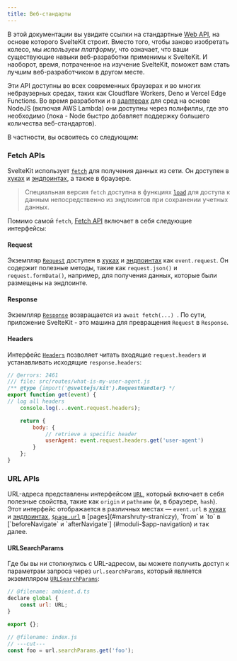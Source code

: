 ```yaml
---
title: Веб-стандарты
---
```


В этой документации вы увидите ссылки на стандартные [Web API](https://developer.mozilla.org/en-US/docs/Web/API), на основе которого SvelteKit строит. Вместо того, чтобы заново изобретать колесо, мы _используем платформу_, что означает, что ваши существующие навыки веб-разработки применимы к SvelteKit. И наоборот, время, потраченное на изучение SvelteKit, поможет вам стать лучшим веб-разработчиком в другом месте.

Эти API доступны во всех современных браузерах и во многих небраузерных средах, таких как Cloudflare Workers, Deno и Vercel Edge Functions. Во время разработки и в [адаптерах](#adaptery) для сред на основе NodeJS (включая AWS Lambda) они доступны через полифиллы, где это необходимо (пока - Node быстро добавляет поддержку большего количества веб-стандартов).

В частности, вы освоитесь со следующим:

### Fetch APIs

SvelteKit использует [`fetch`](https://developer.mozilla.org/en-US/docs/Web/API/fetch) для получения данных из сети. Он доступен в [хуках](#huki) и [эндпоинтах](#marshruty-endpointy), а также в браузере.

> Специальная версия `fetch` доступна в функциях [`load`](#zagruzka-dannyh) для доступа к данным непосредственно из эндпоинтов при сохранении учетных данных.

Помимо самой `fetch`, [Fetch API](https://developer.mozilla.org/en-US/docs/Web/API/Fetch_API) включает в себя следующие интерфейсы:

#### Request

Экземпляр [`Request`](https://developer.mozilla.org/en-US/docs/Web/API/Request) доступен в [хуках](#huki) и [эндпоинтах](#marshruty-endpointy) как `event.request`. Он содержит полезные методы, такие как `request.json()` и `request.formData()`, например, для получения данных, которые были размещены на эндпоинте.

#### Response

Экземпляр [`Response`](https://developer.mozilla.org/en-US/docs/Web/API/Response) возвращается из `await fetch(...) `. По сути, приложение SvelteKit - это машина для превращения `Request` в `Response`.

#### Headers

Интерфейс [`Headers`](https://developer.mozilla.org/en-US/docs/Web/API/Headers) позволяет читать входящие `request.headers` и устанавливать исходящие `response.headers`:

```js
// @errors: 2461
/// file: src/routes/what-is-my-user-agent.js
/** @type {import('@sveltejs/kit').RequestHandler} */
export function get(event) {
// log all headers
    console.log(...event.request.headers);

    return {
        body: {
            // retrieve a specific header
            userAgent: event.request.headers.get('user-agent')
        }
    };
}
```

### URL APIs

URL-адреса представлены интерфейсом [`URL`](https://developer.mozilla.org/en-US/docs/Web/API/URL), который включает в себя полезные свойства, такие как `origin` и `pathname` (и, в браузере, `hash`). Этот интерфейс отображается в различных местах — `event.url` в [хуках](#huki) и [эндпоинтах](#marshruty-endpointy), [`$page.url`](#moduli-$app-stores) в [pages](#marshruty-straniczy), `from` и `to` в [`beforeNavigate` и `afterNavigate`] (#moduli-$app-navigation) и так далее.

#### URLSearchParams

Где бы вы ни столкнулись с URL-адресом, вы можете получить доступ к параметрам запроса через `url.searchParams`, который является экземпляром [`URLSearchParams`](https://developer.mozilla.org/en-US/docs/Web/API/URLSearchParams):

```js
// @filename: ambient.d.ts
declare global {
    const url: URL;
}

export {};

// @filename: index.js
// ---cut---
const foo = url.searchParams.get('foo');
```